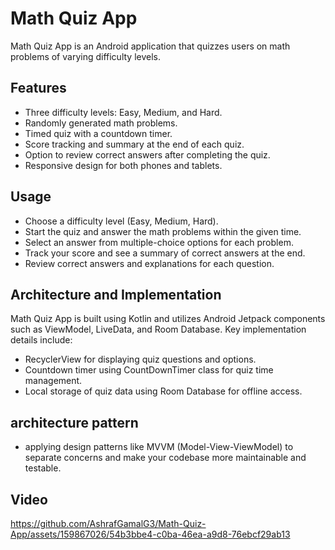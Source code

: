 # Math Quiz App

Math Quiz App is an Android application that quizzes users on math problems of varying difficulty levels.

## Features

- Three difficulty levels: Easy, Medium, and Hard.
- Randomly generated math problems.
- Timed quiz with a countdown timer.
- Score tracking and summary at the end of each quiz.
- Option to review correct answers after completing the quiz.
- Responsive design for both phones and tablets.

## Usage
- Choose a difficulty level (Easy, Medium, Hard).
- Start the quiz and answer the math problems within the given time.
- Select an answer from multiple-choice options for each problem.
- Track your score and see a summary of correct answers at the end.
- Review correct answers and explanations for each question.

## Architecture and Implementation
Math Quiz App is built using Kotlin and utilizes Android Jetpack components such as ViewModel, LiveData, and Room Database. Key implementation details include:

- RecyclerView for displaying quiz questions and options.
- Countdown timer using CountDownTimer class for quiz time management.
- Local storage of quiz data using Room Database for offline access.

## architecture pattern

- applying design patterns like MVVM (Model-View-ViewModel) to separate concerns and make your codebase more maintainable and testable.

## Video

https://github.com/AshrafGamalG3/Math-Quiz-App/assets/159867026/54b3bbe4-c0ba-46ea-a9d8-76ebcf29ab13

